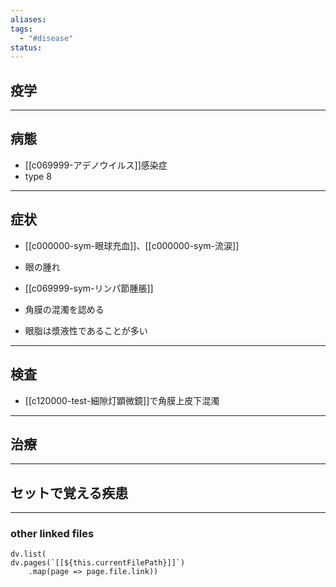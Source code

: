 ```yaml
---
aliases: 
tags:
  - "#disease"
status:
---
```

## 疫学
---
## 病態
- [[c069999-アデノウイルス]]感染症
- type 8
---
## 症状
- [[c000000-sym-眼球充血]]、[[c000000-sym-流涙]]
- 眼の腫れ
- [[c069999-sym-リンパ節腫脹]]

- 角膜の混濁を認める
- 眼脂は漿液性であることが多い
---
## 検査
- [[c120000-test-細隙灯顕微鏡]]で角膜上皮下混濁
---
## 治療
---
## セットで覚える疾患
---
### other linked files
```dataviewjs
dv.list(
dv.pages(`[[${this.currentFilePath}]]`)
	.map(page => page.file.link))
```